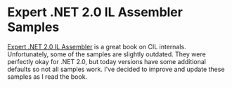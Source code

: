 Expert .NET 2.0 IL Assembler Samples
====================================

[Expert .NET 2.0 IL Assembler](http://www.apress.com/9781590596463) is a great book on CIL internals. Unfortunately,
some of the samples are slightly outdated. They were perfectly okay for .NET 2.0, but today versions have some
additional defaults so not all samples work. I've decided to improve and update these samples as I read the book.
